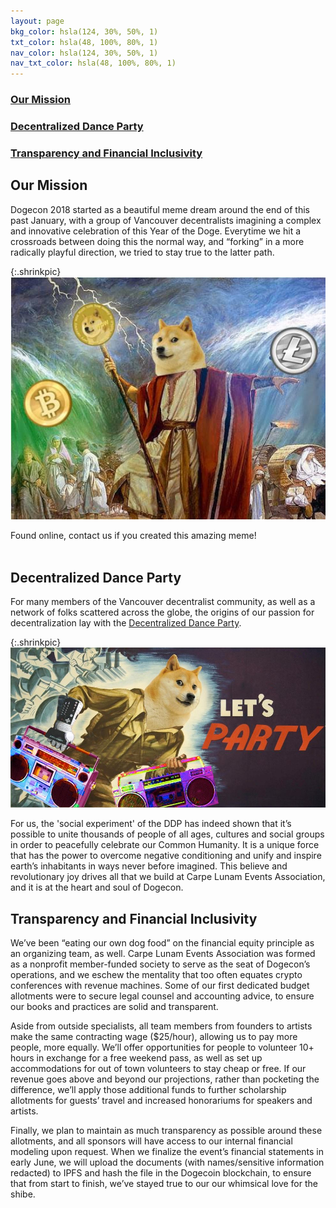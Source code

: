 ```yaml
---
layout: page
bkg_color: hsla(124, 30%, 50%, 1)
txt_color: hsla(48, 100%, 80%, 1)
nav_color: hsla(124, 30%, 50%, 1)
nav_txt_color: hsla(48, 100%, 80%, 1)
---
```



### [Our Mission](#mission)
### [Decentralized Dance Party](#ddp)
### [Transparency and Financial Inclusivity](#finance)  

<h2 id='mission'> Our Mission </h2>

Dogecon 2018 started as a beautiful meme dream around the end of this past January, with a group of Vancouver decentralists imagining a complex and innovative celebration of this Year of the Doge. Everytime we hit a crossroads between doing this the normal way, and “forking” in a more radically playful direction, we tried to stay true to the latter path.

{:.shrinkpic}
![Moses Shibe](/images/mosesdoge.jpg)
  <figcaption>Found online, contact us if you created this amazing meme! </figcaption>
<br>

<h2 id='ddp'> Decentralized Dance Party </h2>

For many members of the Vancouver decentralist community, as well as a network of folks scattered across the globe, the origins of our passion for decentralization lay with the [Decentralized Dance Party](http://www.theddp.com).

{:.shrinkpic}
![DDP Time](/images/partydoge.jpeg)
<br>

For us, the 'social experiment' of the DDP has indeed shown that it’s possible to unite thousands of people of all ages, cultures and social groups in order to peacefully celebrate our Common Humanity. It is a unique force that has the power to overcome negative conditioning and unify and inspire earth’s inhabitants in ways never before imagined. This believe and revolutionary joy drives all that we build at Carpe Lunam Events Association, and it is at the heart and soul of Dogecon.

<h2 id='finance'> Transparency and Financial Inclusivity </h2>

We’ve been “eating our own dog food” on the financial equity principle as an organizing team, as well. Carpe Lunam Events Association was formed as a nonprofit member-funded society to serve as the seat of Dogecon’s operations, and we eschew the mentality that too often equates crypto conferences with revenue machines. Some of our first dedicated budget allotments were to secure legal counsel and accounting advice, to ensure our books and practices are solid and transparent.

Aside from outside specialists, all team members from founders to artists make the same contracting wage ($25/hour), allowing us to pay more people, more equally. We’ll offer opportunities for people to volunteer 10+ hours in exchange for a free weekend pass, as well as set up accommodations for out of town volunteers to stay cheap or free. If our revenue goes above and beyond our projections, rather than pocketing the difference, we’ll apply those additional funds to further scholarship allotments for guests’ travel and increased honorariums for speakers and artists.

Finally, we plan to maintain as much transparency as possible around these allotments, and all sponsors will have access to our internal financial modeling upon request. When we finalize the event’s financial statements in early June, we will upload the documents (with names/sensitive information redacted) to IPFS and hash the file in the Dogecoin blockchain, to ensure that from start to finish, we’ve stayed true to our our whimsical love for the shibe.
